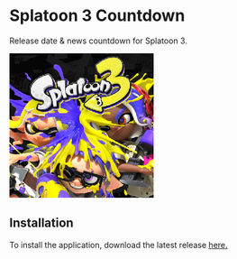 # Splatoon 3 Countdown
Release date & news countdown for Splatoon 3.

![Splatoon 3 Countdown Icon](https://raw.githubusercontent.com/Dan-Banfield/Splatoon-3-Countdown/master/Splatoon%203%20Countdown/Images/Icon.png)

## Installation
To install the application, download the latest release [here.](https://github.com/Dan-Banfield/Splatoon-3-Countdown/releases/tag/Release)
